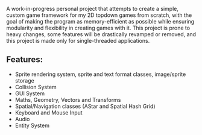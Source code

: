 A work-in-progress personal project that attempts to create a simple, custom game framework for my 2D topdown games from scratch, with the goal of making the program as memory-efficient as possible while ensuring modularity and flexibility in creating games with it. This project is prone to heavy changes, some features will be drastically revamped or removed, and this project is made only for single-threaded applications.

## Features:
+ Sprite rendering system, sprite and text format classes, image/sprite storage
+ Collision System
+ GUI System
+ Maths, Geometry, Vectors and Transforms
+ Spatial/Navigation classes (AStar and Spatial Hash Grid)
+ Keyboard and Mouse Input
+ Audio
+ Entity System
